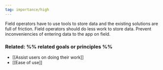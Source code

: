 ```yaml
---
tag: importance/high
---
```


Field operators have to use tools to store data and the existing solutions are full of friction. Field operators should do less work to store data. Prevent inconveniencies of entering data to the app on field.

### Related: %% related goals or principles %%
- [[Assist users on doing their work]]
- [[Ease of use]]
